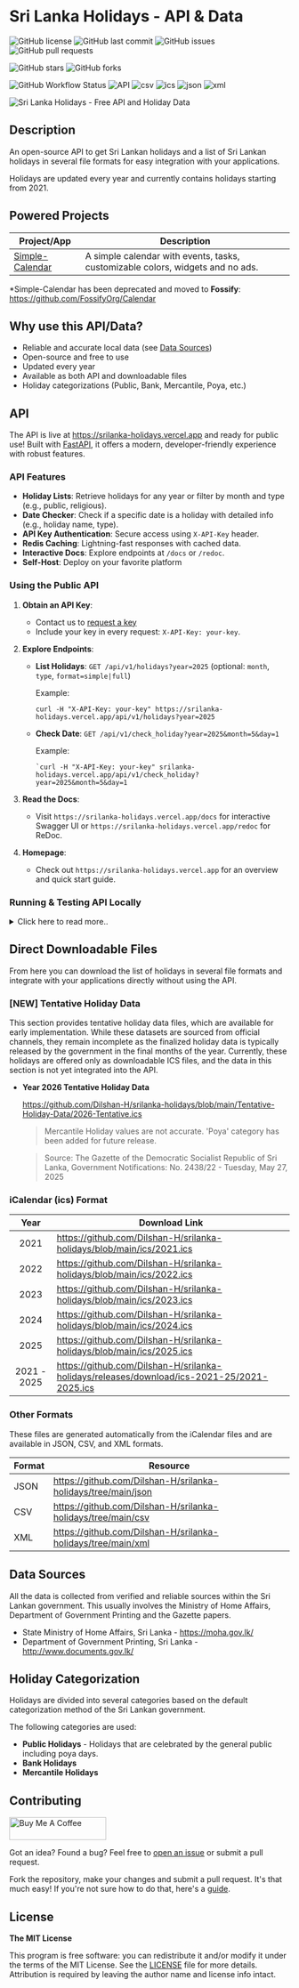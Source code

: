 # Sri Lanka Holidays - API & Data

![GitHub license](https://img.shields.io/github/license/Dilshan-H/srilanka-holidays?style=for-the-badge)
![GitHub last commit](https://img.shields.io/github/last-commit/Dilshan-H/srilanka-holidays?style=for-the-badge)
![GitHub issues](https://img.shields.io/github/issues/Dilshan-H/srilanka-holidays?style=for-the-badge)
![GitHub pull requests](https://img.shields.io/github/issues-pr/Dilshan-H/srilanka-holidays?style=for-the-badge)

![GitHub stars](https://img.shields.io/github/stars/Dilshan-H/srilanka-holidays?style=for-the-badge)
![GitHub forks](https://img.shields.io/github/forks/Dilshan-H/srilanka-holidays?style=for-the-badge)

![GitHub Workflow Status](https://github.com/Dilshan-H/srilanka-holidays/actions/workflows/convert_ics.yaml/badge.svg)
![API](https://img.shields.io/badge/api-red)
![csv](https://img.shields.io/badge/csv-blue)
![ics](https://img.shields.io/badge/ics-blue)
![json](https://img.shields.io/badge/json-blue)
![xml](https://img.shields.io/badge/xml-blue)

![Sri Lanka Holidays - Free API and Holiday Data](https://github.com/user-attachments/assets/2992203b-9a09-44d2-bca8-fece9aff129d)


## Description

An open-source API to get Sri Lankan holidays and a list of Sri Lankan holidays in several file formats for easy integration with your applications.

Holidays are updated every year and currently contains holidays starting from 2021.

## Powered Projects

| Project/App                                                             | Description                                                                    |
| ----------------------------------------------------------------------- | ------------------------------------------------------------------------------ |
| [Simple-Calendar](https://github.com/SimpleMobileTools/Simple-Calendar) | A simple calendar with events, tasks, customizable colors, widgets and no ads. |

\*Simple-Calendar has been deprecated and moved to **Fossify**: https://github.com/FossifyOrg/Calendar

## Why use this API/Data?

- Reliable and accurate local data (see [Data Sources](#data-sources))
- Open-source and free to use
- Updated every year
- Available as both API and downloadable files
- Holiday categorizations (Public, Bank, Mercantile, Poya, etc.)

## API

The API is live at https://srilanka-holidays.vercel.app and ready for public use! Built with [FastAPI](https://fastapi.tiangolo.com/), it offers a modern, developer-friendly experience with robust features.

### API Features

- **Holiday Lists**: Retrieve holidays for any year or filter by month and type (e.g., public, religious).
- **Date Checker**: Check if a specific date is a holiday with detailed info (e.g., holiday name, type).
- **API Key Authentication**: Secure access using `X-API-Key` header.
- **Redis Caching**: Lightning-fast responses with cached data.
- **Interactive Docs**: Explore endpoints at `/docs` or `/redoc`.
- **Self-Host**: Deploy on your favorite platform

### Using the Public API

1. **Obtain an API Key**:

   - Contact us to [request a key](https://srilanka-holidays.vercel.app)
   - Include your key in every request: `X-API-Key: your-key`.

2. **Explore Endpoints**:

   - **List Holidays**: `GET /api/v1/holidays?year=2025` (optional: `month`, `type`, `format=simple|full`)

     Example:

     ```curl
     curl -H "X-API-Key: your-key" https://srilanka-holidays.vercel.app/api/v1/holidays?year=2025
     ```

   - **Check Date**: `GET /api/v1/check_holiday?year=2025&month=5&day=1`

     Example:

     ```curl
     `curl -H "X-API-Key: your-key" srilanka-holidays.vercel.app/api/v1/check_holiday?year=2025&month=5&day=1
     ```

3. **Read the Docs**:

   - Visit `https://srilanka-holidays.vercel.app/docs` for interactive Swagger UI or `https://srilanka-holidays.vercel.app/redoc` for ReDoc.

4. **Homepage**:
   - Check out `https://srilanka-holidays.vercel.app` for an overview and quick start guide.

### Running & Testing API Locally

<details>
<summary>Click here to read more..</summary>

To test or contribute to the API, run it locally:

1. **Clone the Repository**:

   ```bash
   git clone https://github.com/your-username/sri-lanka-holidays-api.git
   cd sri-lanka-holidays-api
   ```

2. **Set Up a Virtual Environment**:

   ```bash
   python -m venv venv
   source venv/bin/activate  # On Windows:venv\Scripts\activate
   ```

3. **Install Dependencies**:

   ```bash
   pip install -r requirements-api.txt
   ```

4. **Setup REDIS database**:

   Visit [Redis Cloud](https://cloud.redis.io) and login to your account. Then make a new database and make a note of your db's REDIS CONNECT URL.

   OR

   If you're using [Vercel](https://vercel.com/), check `Storage` dashboard to connect Redis directly.

5. **Configure Environment Variables**:

   Create a .env file with your variables.
   (Please note that API_KEYS mention here will contain FALLBACK API KEYS just in case if REDIS fails)

   ```env
   REDIS_URL=redis://default:your-password@your-redis-host:port
   API_KEYS=test-key-123,prod-key-456
   ```

6. Store API KEYS in REDIS
   Use `Redis Insight` to quickly store data as JSON.

   ```json
   {
     "api_keys": [
       {
         "key": "API_KEY",
         "created": 1749841807,
         "username": "USERNAME",
         "description": "DESCRIPTION"
       }
     ]
   }
   ```

7. Start app with:

   ```bash
   fastapi dev main.py
   ```

</details>

## Direct Downloadable Files

From here you can download the list of holidays in several file formats and integrate with your applications directly without using the API.

### [NEW] Tentative Holiday Data

This section provides tentative holiday data files, which are available for early implementation. While these datasets are sourced from official channels, they remain incomplete as the finalized holiday data is typically released by the government in the final months of the year. Currently, these holidays are offered only as downloadable ICS files, and the data in this section is not yet integrated into the API.

- **Year 2026 Tentative Holiday Data**

  https://github.com/Dilshan-H/srilanka-holidays/blob/main/Tentative-Holiday-Data/2026-Tentative.ics

  > Mercantile Holiday values are not accurate. 'Poya' category has been added for future release.

  > Source: The Gazette of the Democratic Socialist Republic of Sri Lanka, Government Notifications: No. 2438/22 - Tuesday, May 27, 2025

### iCalendar (ics) Format

|    Year     | Download Link                                                                              |
| :---------: | ------------------------------------------------------------------------------------------ |
|    2021     | https://github.com/Dilshan-H/srilanka-holidays/blob/main/ics/2021.ics                      |
|    2022     | https://github.com/Dilshan-H/srilanka-holidays/blob/main/ics/2022.ics                      |
|    2023     | https://github.com/Dilshan-H/srilanka-holidays/blob/main/ics/2023.ics                      |
|    2024     | https://github.com/Dilshan-H/srilanka-holidays/blob/main/ics/2024.ics                      |
|    2025     | https://github.com/Dilshan-H/srilanka-holidays/blob/main/ics/2025.ics                      |
| 2021 - 2025 | https://github.com/Dilshan-H/srilanka-holidays/releases/download/ics-2021-25/2021-2025.ics |

### Other Formats

These files are generated automatically from the iCalendar files and are available in JSON, CSV, and XML formats.

| Format | Resource                                                      |
| ------ | ------------------------------------------------------------- |
| JSON   | https://github.com/Dilshan-H/srilanka-holidays/tree/main/json |
| CSV    | https://github.com/Dilshan-H/srilanka-holidays/tree/main/csv  |
| XML    | https://github.com/Dilshan-H/srilanka-holidays/tree/main/xml  |

## Data Sources

All the data is collected from verified and reliable sources within the Sri Lankan government. This usually involves the Ministry of Home Affairs, Department of Government Printing and the Gazette papers.

- State Ministry of Home Affairs, Sri Lanka - https://moha.gov.lk/
- Department of Government Printing, Sri Lanka - http://www.documents.gov.lk/

## Holiday Categorization

Holidays are divided into several categories based on the default categorization method of the Sri Lankan government.

The following categories are used:

- **Public Holidays** - Holidays that are celebrated by the general public including poya days.
- **Bank Holidays**
- **Mercantile Holidays**

## Contributing

<a href="https://www.buymeacoffee.com/dilshanh" target="_blank"><img src="https://cdn.buymeacoffee.com/buttons/default-orange.png" alt="Buy Me A Coffee" height="41" width="174"></a>

Got an idea? Found a bug? Feel free to [open an issue](https://github.com/Dilshan-H/srilanka-holidays/issues/new) or submit a pull request.

Fork the repository, make your changes and submit a pull request. It's that much easy! If you're not sure how to do that, here's a [guide](https://opensource.com/article/19/7/create-pull-request-github).

## License

**The MIT License**

This program is free software: you can redistribute it and/or modify it under the terms of the MIT License. See the [LICENSE](LICENSE) file for more details. Attribution is required by leaving the author name and license info intact.
